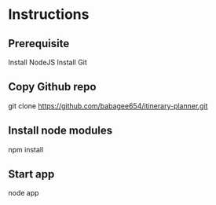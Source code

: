 # Instructions

## Prerequisite
Install NodeJS
Install Git

## Copy Github repo
git clone https://github.com/babagee654/itinerary-planner.git

## Install node modules
npm install

## Start app
node app
